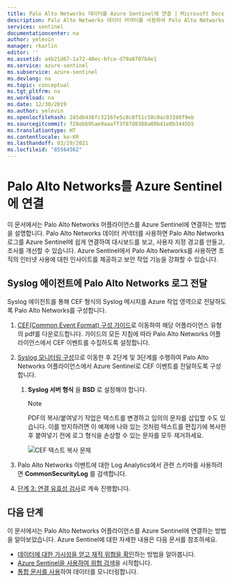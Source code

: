 ```yaml
---
title: Palo Alto Networks 데이터를 Azure Sentinel에 연결 | Microsoft Docs
description: Palo Alto Networks 데이터 커넥터를 사용하여 Palo Alto Networks 로그를 Azure Sentinel에 쉽게 연결하는 방법을 알아봅니다.
services: sentinel
documentationcenter: na
author: yelevin
manager: rkarlin
editor: ''
ms.assetid: a4b21d67-1a72-40ec-bfce-d79a8707b4e1
ms.service: azure-sentinel
ms.subservice: azure-sentinel
ms.devlang: na
ms.topic: conceptual
ms.tgt_pltfrm: na
ms.workload: na
ms.date: 12/30/2019
ms.author: yelevin
ms.openlocfilehash: 245db436fc3216fe5c8c8f51c50c0ac03190f9eb
ms.sourcegitcommit: f28ebb95ae9aaaff3f87d8388a09b41e0b3445b5
ms.translationtype: HT
ms.contentlocale: ko-KR
ms.lasthandoff: 03/29/2021
ms.locfileid: "85564562"
---
```

# <a name="connect-palo-alto-networks-to-azure-sentinel"></a>Palo Alto Networks를 Azure Sentinel에 연결



이 문서에서는 Palo Alto Networks 어플라이언스를 Azure Sentinel에 연결하는 방법을 설명합니다. Palo Alto Networks 데이터 커넥터를 사용하면 Palo Alto Networks 로그를 Azure Sentinel에 쉽게 연결하여 대시보드를 보고, 사용자 지정 경고를 만들고, 조사를 개선할 수 있습니다. Azure Sentinel에서 Palo Alto Networks를 사용하면 조직의 인터넷 사용에 대한 인사이트를 제공하고 보안 작업 기능을 강화할 수 있습니다. 


## <a name="forward-palo-alto-networks-logs-to-the-syslog-agent"></a>Syslog 에이전트에 Palo Alto Networks 로그 전달

Syslog 에이전트를 통해 CEF 형식의 Syslog 메시지를 Azure 작업 영역으로 전달하도록 Palo Alto Networks를 구성합니다.
1.  [CEF(Common Event Format) 구성 가이드](https://docs.paloaltonetworks.com/resources/cef)로 이동하여 해당 어플라이언스 유형의 pdf를 다운로드합니다. 가이드의 모든 지침에 따라 Palo Alto Networks 어플라이언스에서 CEF 이벤트를 수집하도록 설정합니다. 

1.  [Syslog 모니터링 구성](https://docs.paloaltonetworks.com/pan-os/8-1/pan-os-admin/monitoring/use-syslog-for-monitoring/configure-syslog-monitoring)으로 이동한 후 2단계 및 3단계를 수행하여 Palo Alto Networks 어플라이언스에서 Azure Sentinel로 CEF 이벤트를 전달하도록 구성합니다.

    1. **Syslog 서버 형식** 을 **BSD** 로 설정해야 합니다.

       > [!NOTE]
       > PDF의 복사/붙여넣기 작업은 텍스트를 변경하고 임의의 문자를 삽입할 수도 있습니다. 이를 방지하려면 이 예제에 나와 있는 것처럼 텍스트를 편집기에 복사한 후 붙여넣기 전에 로그 형식을 손상할 수 있는 문자를 모두 제거하세요.
 
        ![CEF 텍스트 복사 문제](./media/connect-cef/paloalto-text-prob1.png)

1. Palo Alto Networks 이벤트에 대한 Log Analytics에서 관련 스키마를 사용하려면 **CommonSecurityLog** 를 검색합니다.

1. [단계 3: 연결 유효성 검사](connect-cef-verify.md)로 계속 진행합니다.




## <a name="next-steps"></a>다음 단계
이 문서에서는 Palo Alto Networks 어플라이언스를 Azure Sentinel에 연결하는 방법을 알아보았습니다. Azure Sentinel에 대한 자세한 내용은 다음 문서를 참조하세요.
- [데이터에 대한 가시성을 얻고 재적 위협을 확인](quickstart-get-visibility.md)하는 방법을 알아봅니다.
- [Azure Sentinel을 사용하여 위협 검색](tutorial-detect-threats-built-in.md)을 시작합니다.
- [통합 문서를 사용](tutorial-monitor-your-data.md)하여 데이터를 모니터링합니다.


